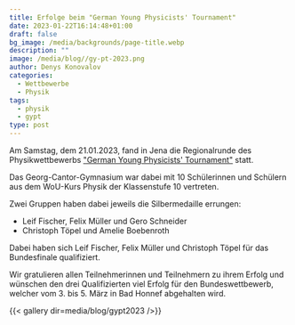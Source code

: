 ```yaml
---
title: Erfolge beim "German Young Physicists' Tournament"
date: 2023-01-22T16:14:48+01:00
draft: false
bg_image: /media/backgrounds/page-title.webp
description: ""
image: /media/blog//gy-pt-2023.png
author: Denys Konovalov
categories:
  - Wettbewerbe
  - Physik
tags:
  - physik
  - gypt
type: post
---
```

Am Samstag, dem 21.01.2023, fand in Jena die Regionalrunde des Physikwettbewerbs ["German Young Physicists' Tournament"](https://www.gypt.org/) statt.

Das Georg-Cantor-Gymnasium war dabei mit 10 Schülerinnen und Schülern aus dem WoU-Kurs Physik der Klassenstufe 10 vertreten.

Zwei Gruppen haben dabei jeweils die Silbermedaille errungen:

- Leif Fischer, Felix Müller und Gero Schneider
- Christoph Töpel und Amelie Boebenroth

Dabei haben sich Leif Fischer, Felix Müller und Christoph Töpel für das Bundesfinale qualifiziert.

Wir gratulieren allen Teilnehmerinnen und Teilnehmern zu ihrem Erfolg und wünschen den drei Qualifizierten viel Erfolg für den Bundeswettbewerb, welcher vom 3. bis 5. März in Bad Honnef abgehalten wird.

{{< gallery dir=media/blog/gypt2023 />}}
